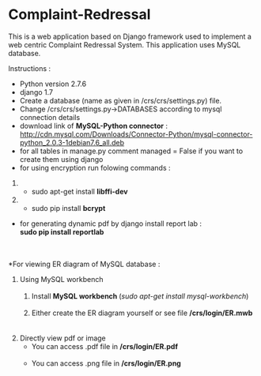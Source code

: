 # Complaint-Redressal
This is a web application based on Django framework used to implement a web centric Complaint Redressal System. This application uses MySQL database.

Instructions :
* Python version 2.7.6
* django 1.7
* Create a database (name as given in /crs/crs/settings.py) file.
* Change /crs/crs/settings.py->DATABASES according to mysql connection details
* download link of <b>MySQL-Python connector</b> : http://cdn.mysql.com/Downloads/Connector-Python/mysql-connector-python_2.0.3-1debian7.6_all.deb
* for all tables in manage.py comment managed = False if you want to create them using django
* for using encryption run folowing commands : <br>
1) - sudo apt-get install <b>libffi-dev</b> <br>
2) - sudo pip install <b>bcrypt</b>
* for generating dynamic pdf by django install report lab : <br> 
<b>sudo pip install reportlab</b>
<br>
<br>
*For viewing ER diagram of MySQL database : <br>
<ol><li> Using MySQL workbench<ol><br>
<li>Install <b>MySQL workbench </b> (<i>sudo apt-get install mysql-workbench</i>)</li> <br>
<li>Either create the ER diagram yourself or see file <b>/crs/login/ER.mwb</b></li><br>
</ol></li><br>
<li> Directly view pdf or image <br>
<ul>
	<li> You can access .pdf file in <b>/crs/login/ER.pdf</b> </li><br>
	<li> You can access .png file in <b>/crs/login/ER.png</b> </li><br>
</ul>
</li>
</ol> 
